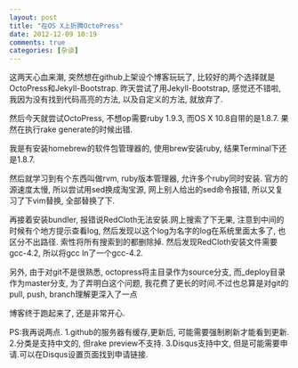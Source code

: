 ```yaml
---
layout: post
title: "在OS X上折腾OctoPress"
date: 2012-12-09 10:19
comments: true
categories: [杂谈]
---
```


这两天心血来潮, 突然想在github上架设个博客玩玩了, 比较好的两个选择就是OctoPress和Jekyll-Bootstrap.
昨天尝试了用Jekyll-Bootstrap, 感觉还不错啦, 我因为没有找到代码高亮的方法, 以及自定义的方法, 就放弃了.

然后今天就尝试OctoPress, 不想op需要ruby 1.9.3, 而OS X 10.8自带的是1.8.7. 果然在执行rake generate的时候出错.

我是有安装homebrew的软件包管理器的, 使用brew安装ruby, 结果Terminal下还是1.8.7.

<!--more-->

然后就学习到有个东西叫做rvm, ruby版本管理器, 允许多个ruby同时安装. 官方的源速度太慢, 所以尝试用sed换成淘宝源, 网上别人给出的sed命令报错, 所以又复习了下vim替换, 全部替换了下.

再接着安装bundler, 报错说RedCloth无法安装.网上搜索了下无果, 注意到中间的时候有个地方提示查看log, 然后发现以这个log为名字的log在系统里面太多了, 也区分不出路径. 索性将所有搜索到的都删除掉. 然后发现RedCloth安装文件需要gcc-4.2, 所以将gcc ln了一个gcc-4.2.

另外, 由于对git不是很熟悉, octopress将主目录作为source分支, 而_deploy目录作为master分支, 为了弄明白这个问题, 我花费了更长的时间.不过也总算是对git的pull, push, branch理解更深入了一点 

博客终于跑起来了, 还是非常开心.

PS:我再说两点.
1.github的服务器有缓存,更新后, 可能需要强制刷新才能看到更新.
2.分类是支持中文的, 但rake preview不支持.
3.Disqus支持中文, 但是可能需要申请.可以在Disqus设置页面找到申请链接.

